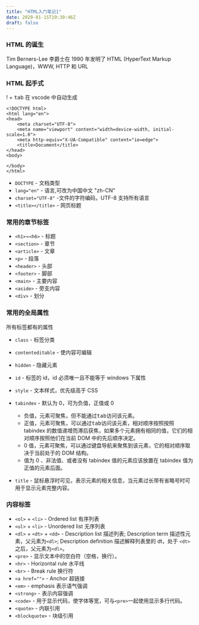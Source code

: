 ```yaml
---
title: "HTML入门笔记1"
date: 2020-01-15T19:39:46Z
draft: false
---
```


### HTML 的诞生

Tim Berners-Lee 李爵士在 1990 年发明了 HTML (HyperText Markup Language)，WWW, HTTP 和 URL

### HTML 起手式

! + <kbd>tab</kbd> 在 vscode 中自动生成

```
<!DOCTYPE html>
<html lang="en">
<head>
    <meta charset="UTF-8">
    <meta name="viewport" content="width=device-width, initial-scale=1.0">
    <meta http-equiv="X-UA-Compatible" content="ie=edge">
    <title>Document</title>
</head>
<body>

</body>
</html>
```

- `DOCTYPE` - 文档类型
- `lang="en"` - 语言,可改为中国中文 "zh-CN"
- `charset="UTF-8"` -文件的字符编码，UTF-8 支持所有语言
- `<title></title>` - 网页标题

### 常用的章节标签

- `<h1>`~`<h6>` - 标题
- `<section>` - 章节
- `<article>` - 文章
- `<p>` - 段落
- `<header>` - 头部
- `<footer>` - 脚部
- `<main>` - 主要内容
- `<aside>` - 旁支内容
- `<div>` - 划分

### 常用的全局属性

所有标签都有的属性

- `class` - 标签分类
- `contenteditable` - 使内容可编辑
- `hidden` - 隐藏元素
- `id` - 标签的 id，id 必须唯一且不能等于 windows 下属性
- `style` - 文本样式，优先级高于 CSS
- `tabindex` - 默认为 0，可为负值，正值或 0

  - 负值，元素可聚焦，但不能通过<kbd>tab</kbd>访问该元素。
  - 正值，元素可聚焦，可以通过<kbd>tab</kbd>访问该元素，相对顺序按照按照 tabindex 的数值递增而滞后获焦，如果多个元素拥有相同的值，它们的相对顺序按照他们在当前 DOM 中的先后顺序决定。
  - 0 值，元素可聚焦，可以通过键盘导航来聚焦到该元素，它的相对顺序取决于当前处于的 DOM 结构。
  - 值为 0 、非法值、或者没有 tabindex 值的元素应该放置在 tabindex 值为正值的元素后面。

- `title` - 鼠标悬浮时可见，表示元素的相关信息，当元素过长带有省略号时可用于显示元素完整内容。

### 内容标签

- `<ol>` + `<li>` - Ordered list 有序列表
- `<ul>` + `<li>` - Unordered list 无序列表
- `<dl>` + `<dt>` + `<dd>` - Description list 描述列表; Description term 描述性元素，父元素为`<dl>`; Description definition 描述解释列表里的 dt，处于 `<dt>`之后，父元素为`<dl>`。
- `<pre>` - 显示文本中的空白符（空格，换行）。
- `<hr>` - Horizontal rule 水平线
- `<br>` - Break rule 换行符
- `<a href="">` - Anchor 超链接
- `<em>` - emphasis 表示语气强调
- `<strong>` - 表示内容强调
- `<code>` - 用于显示代码，使字体等宽，可与`<pre>`一起使用显示多行代码。
- `<quote>` - 内联引用
- `<blockquote>` - 块级引用
